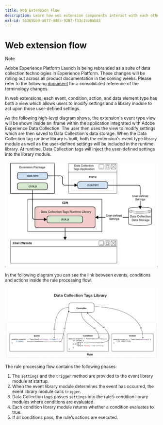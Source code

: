 ```yaml
---
title: Web Extension Flow
description: Learn how web extension components interact with each other at runtime in Adobe Experience Platform Data Collection tags.
exl-id: 51365bb9-a877-448a-9287-f33c19b8ab83
---
```

# Web extension flow

>[!NOTE]
>
>Adobe Experience Platform Launch is being rebranded as a suite of data collection technologies in Experience Platform. These changes will be rolling out across all product documentation in the coming weeks. Please refer to the following [document](../../launch-term-updates.md) for a consolidated reference of the terminology changes.

In web extensions, each event, condition, action, and data element type has both a view which allows users to modify settings and a library module to act upon those user-defined settings.

As the following high-level diagram shows, the extension's event type view will be shown inside an iframe within the application integrated with Adobe Experience Data Collection. The user then uses the view to modify settings which are then saved to Data Collection's data storage. When the Data Collection tag runtime library is built, both the extension's event type library module as well as the user-defined settings will be included in the runtime library. At runtime, Data Collection tags will inject the user-defined settings into the library module.

![extension flow diagram](../images/flow/web/extension-flow.png)

In the following diagram you can see the link between events, conditions and actions inside the rule processing flow.

![rule processing flow diagram](../images/flow/web/rule-processing-flow.png)

The rule processing flow contains the following phases:

1. The `settings` and the `trigger` method are provided to the event library module at startup.
2. When the event library module determines the event has occurred, the event library module calls `trigger`.
3. Data Collection tags passes `settings` into the rule’s condition library modules where conditions are evaluated.
4. Each condition library module returns whether a condition evaluates to true.
5. If all conditions pass, the rule’s actions are executed.
